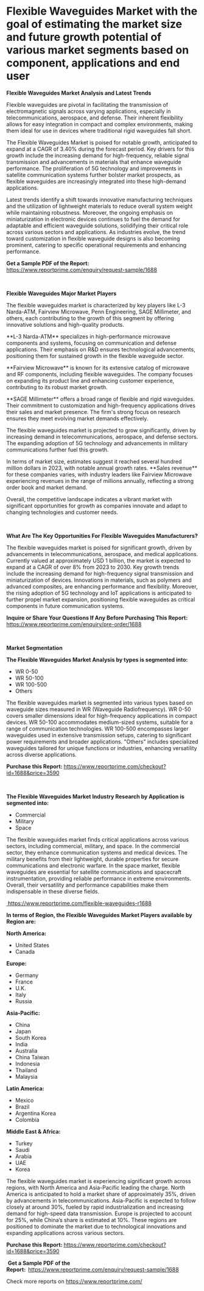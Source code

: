 <p><h1>Flexible Waveguides Market with the goal of estimating the market size and future growth potential of various market segments based on component, applications and end user</h1></p><p><strong>Flexible Waveguides Market Analysis and Latest Trends</strong></p>
<p><p>Flexible waveguides are pivotal in facilitating the transmission of electromagnetic signals across varying applications, especially in telecommunications, aerospace, and defense. Their inherent flexibility allows for easy integration in compact and complex environments, making them ideal for use in devices where traditional rigid waveguides fall short.</p><p>The Flexible Waveguides Market is poised for notable growth, anticipated to expand at a CAGR of 3.40% during the forecast period. Key drivers for this growth include the increasing demand for high-frequency, reliable signal transmission and advancements in materials that enhance waveguide performance. The proliferation of 5G technology and improvements in satellite communication systems further bolster market prospects, as flexible waveguides are increasingly integrated into these high-demand applications.</p><p>Latest trends identify a shift towards innovative manufacturing techniques and the utilization of lightweight materials to reduce overall system weight while maintaining robustness. Moreover, the ongoing emphasis on miniaturization in electronic devices continues to fuel the demand for adaptable and efficient waveguide solutions, solidifying their critical role across various sectors and applications. As industries evolve, the trend toward customization in flexible waveguide designs is also becoming prominent, catering to specific operational requirements and enhancing performance.</p></p>
<p><strong>Get a Sample PDF of the Report:&nbsp;</strong> <a href="https://www.reportprime.com/enquiry/request-sample/1688?utm_campaign=2889&utm_medium=2&utm_source=Github&utm_content=ia&utm_term=18032025&utm_id=flexible-waveguides">https://www.reportprime.com/enquiry/request-sample/1688</a></p>
<p>&nbsp;</p>
<p><strong>Flexible Waveguides Major Market Players</strong></p>
<p><p>The flexible waveguides market is characterized by key players like L-3 Narda-ATM, Fairview Microwave, Penn Engineering, SAGE Millimeter, and others, each contributing to the growth of this segment by offering innovative solutions and high-quality products.</p><p>**L-3 Narda-ATM** specializes in high-performance microwave components and systems, focusing on communication and defense applications. Their emphasis on R&D ensures technological advancements, positioning them for sustained growth in the flexible waveguide sector. </p><p>**Fairview Microwave** is known for its extensive catalog of microwave and RF components, including flexible waveguides. The company focuses on expanding its product line and enhancing customer experience, contributing to its robust market growth.</p><p>**SAGE Millimeter** offers a broad range of flexible and rigid waveguides. Their commitment to customization and high-frequency applications drives their sales and market presence. The firm's strong focus on research ensures they meet evolving market demands effectively.</p><p>The flexible waveguides market is projected to grow significantly, driven by increasing demand in telecommunications, aerospace, and defense sectors. The expanding adoption of 5G technology and advancements in military communications further fuel this growth.</p><p>In terms of market size, estimates suggest it reached several hundred million dollars in 2023, with notable annual growth rates. **Sales revenue** for these companies varies, with industry leaders like Fairview Microwave experiencing revenues in the range of millions annually, reflecting a strong order book and market demand.</p><p>Overall, the competitive landscape indicates a vibrant market with significant opportunities for growth as companies innovate and adapt to changing technologies and customer needs.</p></p>
<p>&nbsp;</p>
<p><strong>What Are The Key Opportunities For Flexible Waveguides Manufacturers?</strong></p>
<p><p>The flexible waveguides market is poised for significant growth, driven by advancements in telecommunications, aerospace, and medical applications. Currently valued at approximately USD 1 billion, the market is expected to expand at a CAGR of over 8% from 2023 to 2030. Key growth trends include the increasing demand for high-frequency signal transmission and miniaturization of devices. Innovations in materials, such as polymers and advanced composites, are enhancing performance and flexibility. Moreover, the rising adoption of 5G technology and IoT applications is anticipated to further propel market expansion, positioning flexible waveguides as critical components in future communication systems.</p></p>
<p><strong>Inquire or Share Your Questions If Any Before Purchasing This Report:</strong> <a href="https://www.reportprime.com/enquiry/pre-order/1688?utm_campaign=2889&utm_medium=2&utm_source=Github&utm_content=ia&utm_term=18032025&utm_id=flexible-waveguides">https://www.reportprime.com/enquiry/pre-order/1688</a></p>
<p>&nbsp;</p>
<p><strong>Market Segmentation</strong></p>
<p><strong>The Flexible Waveguides Market Analysis by types is segmented into:</strong></p>
<p><ul><li>WR 0-50</li><li>WR 50-100</li><li>WR 100-500</li><li>Others</li></ul></p>
<p><p>The flexible waveguides market is segmented into various types based on waveguide sizes measured in WR (Waveguide Radiofrequency). WR 0-50 covers smaller dimensions ideal for high-frequency applications in compact devices. WR 50-100 accommodates medium-sized systems, suitable for a range of communication technologies. WR 100-500 encompasses larger waveguides used in extensive transmission setups, catering to significant power requirements and broader applications. "Others" includes specialized waveguides tailored for unique functions or industries, enhancing versatility across diverse applications.</p></p>
<p><strong>Purchase this Report:&nbsp;</strong><a href="https://www.reportprime.com/checkout?id=1688&price=3590&utm_campaign=2889&utm_medium=2&utm_source=Github&utm_content=ia&utm_term=18032025&utm_id=flexible-waveguides">https://www.reportprime.com/checkout?id=1688&price=3590</a></p>
<p>&nbsp;</p>
<p><strong>The Flexible Waveguides Market Industry Research by Application is segmented into:</strong></p>
<p><ul><li>Commercial</li><li>Military</li><li>Space</li></ul></p>
<p><p>The flexible waveguides market finds critical applications across various sectors, including commercial, military, and space. In the commercial sector, they enhance communication systems and medical devices. The military benefits from their lightweight, durable properties for secure communications and electronic warfare. In the space market, flexible waveguides are essential for satellite communications and spacecraft instrumentation, providing reliable performance in extreme environments. Overall, their versatility and performance capabilities make them indispensable in these diverse fields.</p></p>
<p><a href="https://www.reportprime.com/flexible-waveguides-r1688?utm_campaign=2889&utm_medium=2&utm_source=Github&utm_content=ia&utm_term=18032025&utm_id=flexible-waveguides">&nbsp;https://www.reportprime.com/flexible-waveguides-r1688</a></p>
<p><strong>In terms of Region, the Flexible Waveguides Market Players available by Region are:</strong></p>
<p>
    <p> <strong> North America: </strong>
        <ul>
            <li>United States</li>
            <li>Canada</li>
        </ul>
        </p> 
    <p> <strong> Europe: </strong>
        <ul>
            <li>Germany</li>
            <li>France</li>
            <li>U.K.</li>
            <li>Italy</li>
            <li>Russia</li>
        </ul>
        </p> 
    <p> <strong> Asia-Pacific: </strong>
        <ul>
            <li>China</li>
            <li>Japan</li>
            <li>South Korea</li>
            <li>India</li>
            <li>Australia</li>
            <li>China Taiwan</li>
            <li>Indonesia</li>
            <li>Thailand</li>
            <li>Malaysia</li>
        </ul>
        </p> 
    <p> <strong> Latin America: </strong>
        <ul>
            <li>Mexico</li>
            <li>Brazil</li>
            <li>Argentina Korea</li>
            <li>Colombia</li>
        </ul>
        </p> 
    <p> <strong> Middle East & Africa: </strong>
        <ul>
            <li>Turkey</li>
            <li>Saudi</li>
            <li>Arabia</li>
            <li>UAE</li>
            <li>Korea</li>
        </ul>
    </p>
    </p>
<p><p>The flexible waveguides market is experiencing significant growth across regions, with North America and Asia-Pacific leading the charge. North America is anticipated to hold a market share of approximately 35%, driven by advancements in telecommunications. Asia-Pacific is expected to follow closely at around 30%, fueled by rapid industrialization and increasing demand for high-speed data transmission. Europe is projected to account for 25%, while China’s share is estimated at 10%. These regions are positioned to dominate the market due to technological innovations and expanding applications across various sectors.</p></p>
<p><strong>Purchase this Report: </strong><a href="https://www.reportprime.com/checkout?id=1688&price=3590&utm_campaign=2889&utm_medium=2&utm_source=Github&utm_content=ia&utm_term=18032025&utm_id=flexible-waveguides">https://www.reportprime.com/checkout?id=1688&price=3590</a></p>
<p>&nbsp;<strong>Get a Sample PDF of the Report:&nbsp;&nbsp;</strong><a href="https://www.reportprime.com/enquiry/request-sample/1688?utm_campaign=2889&utm_medium=2&utm_source=Github&utm_content=ia&utm_term=18032025&utm_id=flexible-waveguides">https://www.reportprime.com/enquiry/request-sample/1688</a></p>
<p><strong></strong></p>
<p>Check more reports on <a href="https://www.reportprime.com/?utm_campaign=2889&utm_medium=2&utm_source=Github&utm_content=ia&utm_term=18032025&utm_id=flexible-waveguides">https://www.reportprime.com/</a></p>
